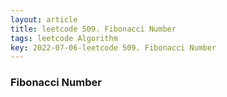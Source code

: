 ```yaml
---
layout: article
title: leetcode 509. Fibonacci Number
tags: leetcode Algorithm
key: 2022-07-06-leetcode 509. Fibonacci Number
---
```


### Fibonacci Number
